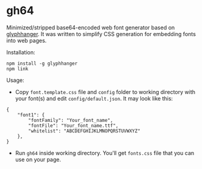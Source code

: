 # gh64
Minimized/stripped base64-encoded web font generator based on [glyphhanger](https://github.com/filamentgroup/glyphhanger). It was written to simplify CSS generation for embedding fonts into web pages.

Installation:
```
npm install -g glyphhanger
npm link
```

Usage:
* Copy `font.template.css` file and `config` folder to working directory with your font(s) and edit `config/default.json`. It may look like this:
```
{
    "font1": {
        "fontFamily": "Your_font_name",
        "fontFile": "Your_font_name.ttf",
        "whitelist": "ABCDEFGHIJKLMNOPQRSTUVWXYZ"
    },
}
```
* Run `gh64` inside working directory. You'll get `fonts.css` file that you can use on your page.
